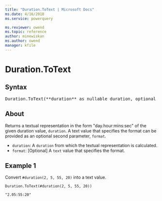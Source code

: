 ```yaml
---
title: "Duration.ToText | Microsoft Docs"
ms.date: 4/16/2018
ms.service: powerquery

ms.reviewer: owend
ms.topic: reference
author: minewiskan
ms.author: owend
manager: kfile
---
```

# Duration.ToText

## Syntax

<pre>
Duration.ToText(**duration** as nullable duration, optional **format** as nullable text) as nullable text
</pre>

## About
Returns a textual representation in the form "day.hour:mins:sec" of the given duration value, `duration`. A text value that specifies the format can be provided as an optional second parameter, `format`. 

-    `duration`: A `duration` from which the textual representation is calculated.
-    `format`: [Optional] A `text` value that specifies the format.

## Example 1

Convert `#duration(2, 5, 55, 20)` into a text value.

```powerquery-m
Duration.ToText(#duration(2, 5, 55, 20))
```

`
"2.05:55:20"
`

